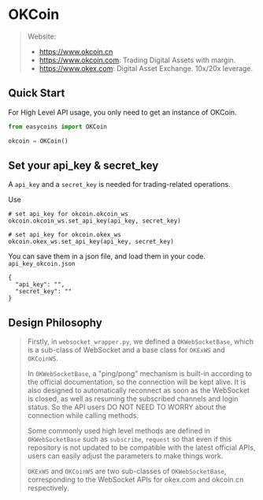 # OKCoin
> Website:
>
> - https://www.okcoin.cn
> - https://www.okcoin.com: Trading Digital Assets with margin.
> - https://www.okex.com: Digital Asset Exchange. 10x/20x leverage.

## Quick Start
For High Level API usage, you only need to get an instance of OKCoin.
```python
from easycoins import OKCoin

okcoin = OKCoin()
```

## Set your api_key & secret_key
A `api_key` and a `secret_key` is needed for trading-related operations.

Use
```
# set api_key for okcoin.okcoin_ws
okcoin.okcoin_ws.set_api_key(api_key, secret_key)

# set api_key for okcoin.okex_ws
okcoin.okex_ws.set_api_key(api_key, secret_key)
```

You can save them in a json file, and load them in your code.
`api_key_okcoin.json`

```
{
  "api_key": "",
  "secret_key": ""
}
```

## Design Philosophy
> Firstly, in `websocket_wrapper.py`,
> we defined a `OKWebSocketBase`, which is a sub-class of WebSocket and
> a base class for `OKExWS` and `OKCoinWS`.
>
> In `OKWebSocketBase`, a "ping/pong" mechanism is built-in according to the official documentation,
> so the connection will be kept alive.
> It is also designed to automatically reconnect as soon as the WebSocket is closed,
> as well as resuming the subscribed channels and login status.
> So the API users DO NOT NEED TO WORRY about the connection while calling methods.
>
> Some commonly used high level methods are defined in `OKWebSocketBase` such as
> `subscribe`, `request` so that even if this repository is not updated
> to be compatible with the latest official APIs, users can easily adjust
> the parameters to make things work.
>
> `OKExWS` and `OKCoinWS` are two sub-classes of `OKWebSocketBase`, corresponding
> to the WebSocket APIs for okex.com and okcoin.cn respectively.
